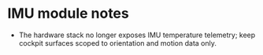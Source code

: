 # IMU module notes

- The hardware stack no longer exposes IMU temperature telemetry; keep cockpit surfaces scoped to orientation and motion data only.
